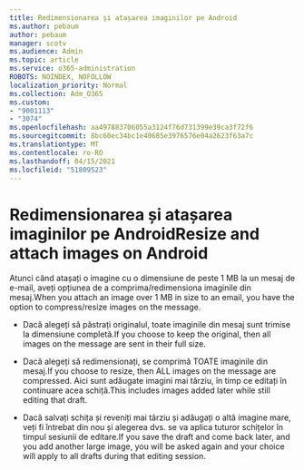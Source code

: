 ```yaml
---
title: Redimensionarea și atașarea imaginilor pe Android
ms.author: pebaum
author: pebaum
manager: scotv
ms.audience: Admin
ms.topic: article
ms.service: o365-administration
ROBOTS: NOINDEX, NOFOLLOW
localization_priority: Normal
ms.collection: Adm_O365
ms.custom:
- "9001113"
- "3074"
ms.openlocfilehash: aa497883706055a3124f76d731399e39ca3f72f6
ms.sourcegitcommit: 8bc60ec34bc1e40685e3976576e04a2623f63a7c
ms.translationtype: MT
ms.contentlocale: ro-RO
ms.lasthandoff: 04/15/2021
ms.locfileid: "51809523"
---
```

# <a name="resize-and-attach-images-on-android"></a><span data-ttu-id="205b2-102">Redimensionarea și atașarea imaginilor pe Android</span><span class="sxs-lookup"><span data-stu-id="205b2-102">Resize and attach images on Android</span></span>

<span data-ttu-id="205b2-103">Atunci când atașați o imagine cu o dimensiune de peste 1 MB la un mesaj de e-mail, aveți opțiunea de a comprima/redimensiona imaginile din mesaj.</span><span class="sxs-lookup"><span data-stu-id="205b2-103">When you attach an image over 1 MB in size to an email, you have the option to compress/resize images on the message.</span></span>
 
- <span data-ttu-id="205b2-104">Dacă alegeți să păstrați originalul, toate imaginile din mesaj sunt trimise la dimensiune completă.</span><span class="sxs-lookup"><span data-stu-id="205b2-104">If you choose to keep the original, then all images on the message are sent in their full size.</span></span>
 
- <span data-ttu-id="205b2-105">Dacă alegeți să redimensionați, se comprimă TOATE imaginile din mesaj.</span><span class="sxs-lookup"><span data-stu-id="205b2-105">If you choose to resize, then ALL images on the message are compressed.</span></span>  <span data-ttu-id="205b2-106">Aici sunt adăugate imagini mai târziu, în timp ce editați în continuare acea schiță.</span><span class="sxs-lookup"><span data-stu-id="205b2-106">This includes images added later while still editing that draft.</span></span>
 
- <span data-ttu-id="205b2-107">Dacă salvați schița și reveniți mai târziu și adăugați o altă imagine mare, veți fi întrebat din nou și alegerea dvs. se va aplica tuturor schițelor în timpul sesiunii de editare.</span><span class="sxs-lookup"><span data-stu-id="205b2-107">If you save the draft and come back later, and you add another large image, you will be asked again and your choice will apply to all drafts during that editing session.</span></span>
 

